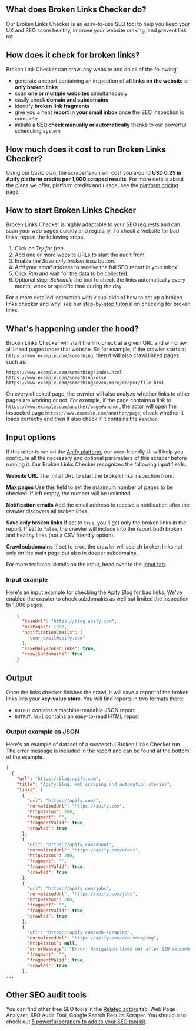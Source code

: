 ## What does Broken Links Checker do?
Our Broken Links Checker is an easy-to-use SEO tool to help you keep your UX and SEO score healthy, improve your website ranking, and prevent link rot.

## How does it check for broken links?
Broken Link Checker can crawl any website and do all of the following:
- generate a report containing an inspection of **all links on the website** or **only broken links**
- scan **one or multiple websites** simultaneously
- easily check **domain and subdomains**
- identify **broken link fragments** 
- give you a neat **report in your email inbox** once the SEO inspection is complete
- initiate a **SEO check manually or automatically** thanks to our powerful scheduling system

## How much does it cost to run Broken Links Checker?
Using our basic plan, the scraper's run will cost you around  **USD 0.25 in Apify platform credits per 1,000 scraped results**. For more details about the plans we offer, platform credits and usage, see the  [platform pricing page](https://apify.com/pricing/actors).

## How to start Broken Links Checker
Broken Links Checker is highly adaptable to your SEO requests and can scan your web pages quickly and regularly. To check a  website for bad links, repeat the following steps:
1.  Click on *Try for free*.
2.  Add one or more website URLs to start the audit from.
4. Enable the *Save only broken links* button.
5. *Add your email address* to receive the full SEO report in your inbox.
6. Click *Run* and wait for the data to be collected.
7. Optional step: *Schedule* the tool to check the links automatically every month, week or specific time during the day.

For a more detailed instruction with visual aids of how to set up a broken links checker and why, see our [step-by-step tutorial](https://blog.apify.com/step-by-step-guide-to-using-broken-links-checker/) on checking for broken links. 

## What's happening under the hood?
Broken Links Checker will start the link check at a given URL and will crawl all linked pages under that website. So for example, if the crawler starts at ```https://www.example.com/something```, then it will also crawl linked pages such as:

```
https://www.example.com/something/index.html
https://www.example.com/something/else
https://www.example.com/something/even/more/deeper/file.html
```
On every checked page, the crawler will also analyze whether links to other pages are working or not. For example, if the page contains a link to `https://www.example.com/another/page#anchor`, the actor will open the inspected page ```https://www.example.com/another/page```, check whether it loads correctly and then it also check if it contains the `#anchor`. 

## Input options
If this actor is run on the [Apify platform](https://console.apify.com/), our user-friendly UI will help you configure all the necessary and optional parameters of this scraper before running it. Our Broken Links Checker recognizes the following input fields:

 **Website URL** 
The initial URL to start the broken links inspection from.

**Max pages** 
Use this field to set the maximum number of pages to be checked. If left empty, the number will be unlimited.
 
**Notification emails** 
Add the email address to receive a notification after the crawler discovers all broken links.

**Save only broken links** 
If set to `true`, you'll get only the broken links in the report. If set to `false`, the crawler will include into the report both broken and healthy links (not a CSV friendly option).
 
**Crawl subdomains**
If set to `true`, the crawler will search broken links not only on the main page but also in deeper subdomains.

For more technical details on the input, head over to the [Input tab](https://apify.com/jancurn/find-broken-links/input-schema).

### Input example
Here's an input example for checking the Apify Blog for bad links. We've enabled the crawler to check subdomains as well but limited the inspection to 1,000 pages. 
```json
    {
      "baseUrl": "https://blog.apify.com",
      "maxPages": 1000,
      "notificationEmails": [
        "your.email@apify.com"
      ],
      "saveOnlyBrokenLinks": true,
      "crawlSubdomains": true
    }
```
 
## Output
Once the links checker finishes the crawl, it will save a report of the broken links into your **key-value store**. You will find reports in two formats there:

-   `OUTPUT`  contains a machine-readable JSON report
-   `OUTPUT.html` contains an easy-to-read HTML report 

### Output example as JSON
Here's an example of dataset of a successful Broken Links Checker run. The error message is included in the report and can be found at the bottom of the example.
```json
[
  {
    "url": "https://blog.apify.com",
    "title": "Apify Blog: Web scraping and automation stories",
    "links": [
      {
        "url": "https://apify.com/",
        "normalizedUrl": "https://apify.com",
        "httpStatus": 200,
        "fragment": "",
        "fragmentValid": true,
        "crawled": true
      },
      {
        "url": "https://apify.com/about",
        "normalizedUrl": "https://apify.com/about",
        "httpStatus": 200,
        "fragment": "",
        "fragmentValid": true,
        "crawled": true
      },
      {
        "url": "https://apify.com/jobs",
        "normalizedUrl": "https://apify.com/jobs",
        "httpStatus": 200,
        "fragment": "",
        "fragmentValid": true,
        "crawled": true
      },
      {
        "url": "https://apify.com/web-scraping",
        "normalizedUrl": "https://apify.com/web-scraping",
        "httpStatus": null,
        "errorMessage": "Error: Navigation timed out after 120 seconds.\n    at handleRequestTimeout (/home/myuser/node_modules/apify/build/crawlers/crawler_utils.js:19:11)\n    at PuppeteerCrawler._handleNavigationTimeout (/home/myuser/node_modules/apify/build/crawlers/browser_crawler.js:418:54)\n    at PuppeteerCrawler._handleNavigation (/home/myuser/node_modules/apify/build/crawlers/browser_crawler.js:401:18)\n    at async PuppeteerCrawler._handleRequestFunction (/home/myuser/node_modules/apify/build/crawlers/browser_crawler.js:343:13)\n    at async wrap (/home/myuser/node_modules/@apify/timeout/index.js:73:27)",
        "fragment": "",
        "fragmentValid": true,
        "crawled": true
      },
...
```
## Other SEO audit tools 
You can find other free SEO tools in the [Related actors](https://apify.com/jancurn/find-broken-links/related-actors) tab: Web Page Analyzer, SEO Audit Tool, Google Search Results Scraper. You should also check out [5 powerful scrapers to add to your SEO tool kit](https://blog.apify.com/5-powerful-scrapers-to-add-to-your-seo-toolkit/).
